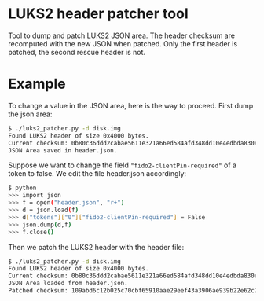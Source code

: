 # LUKS2 header patcher tool

Tool to dump and patch LUKS2 JSON area. The header checksum are recomputed with the new JSON when patched. Only the first header is patched, the second rescue header is not.

# Example

To change a value in the JSON area, here is the way to proceed. First dump the json area:
```bash
$ ./luks2_patcher.py -d disk.img
Found LUKS2 header of size 0x4000 bytes.
Current checksum: 0b80c36ddd2cabae5611e321a66ed584afd348dd10e4edbda830ec4c49c22555
JSON Area saved in header.json.
```

Suppose we want to change the field `"fido2-clientPin-required"` of a token to false. We edit the file header.json accordingly: 
```bash
$ python
>>> import json
>>> f = open("header.json", "r+")
>>> d = json.load(f)
>>> d["tokens"]["0"]["fido2-clientPin-required"] = False
>>> json.dump(d,f)
>>> f.close()
```

Then we patch the LUKS2 header with the header file:
```bash
$ ./luks2_patcher.py -d disk.img
Found LUKS2 header of size 0x4000 bytes.
Current checksum: 0b80c36ddd2cabae5611e321a66ed584afd348dd10e4edbda830ec4c49c22555
JSON Area loaded from header.json.
Patched checksum: 109abd6c12b025c70cbf65910aae29eef43a3906ae939b22e62c209f4b797021
```